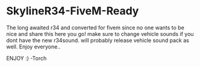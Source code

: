 # SkylineR34-FiveM-Ready
The long awaited r34 and converted for fivem since no one wants to be nice and share this here you go! make sure to change vehicle sounds if you dont have the new r34sound. will probably release vehicle sound pack as well. Enjoy everyone..

ENJOY :)
-Torch
